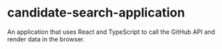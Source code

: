 # candidate-search-application
An application that uses React and TypeScript to call the GitHub API and render data in the browser.
